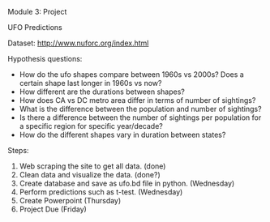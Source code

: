 Module 3: Project

UFO Predictions

Dataset: http://www.nuforc.org/index.html 

Hypothesis questions:
* How do the ufo shapes compare between 1960s vs 2000s? Does a certain shape last longer in 1960s vs now? 
* How different are the durations between shapes?
* How does CA vs DC metro area differ in terms of number of sightings?
* What is the difference between the population and number of sightings? 
* Is there a difference between the number of sightings per population for a specific region for specific year/decade? 
* How do the different shapes vary in duration between states? 

Steps:
1. Web scraping the site to get all data. (done)
2. Clean data and visualize the data. (done?)
3. Create database and save as ufo.bd file in python. (Wednesday)
4. Perform predictions such as t-test. (Wednesday)
5. Create Powerpoint (Thursday)
6. Project Due (Friday)
